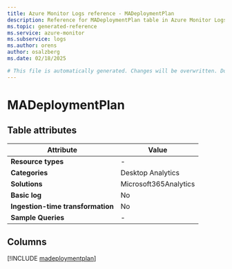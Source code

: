 ```yaml
---
title: Azure Monitor Logs reference - MADeploymentPlan
description: Reference for MADeploymentPlan table in Azure Monitor Logs.
ms.topic: generated-reference
ms.service: azure-monitor
ms.subservice: logs
ms.author: orens
author: osalzberg
ms.date: 02/18/2025

# This file is automatically generated. Changes will be overwritten. Do not change this file directly.
---
```


# MADeploymentPlan




## Table attributes

|Attribute|Value|
|---|---|
|**Resource types**|-|
|**Categories**|Desktop Analytics|
|**Solutions**| Microsoft365Analytics|
|**Basic log**|No|
|**Ingestion-time transformation**|No|
|**Sample Queries**|-|



## Columns
  
[!INCLUDE [madeploymentplan](~/reusable-content/ce-skilling/azure/includes/azure-monitor/reference/tables/madeploymentplan-include.md)]
